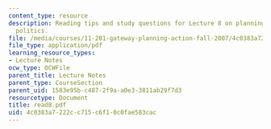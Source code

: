 ```yaml
---
content_type: resource
description: Reading tips and study questions for Lecture 8 on planning and interest-group
  politics.
file: /media/courses/11-201-gateway-planning-action-fall-2007/4c0383a7222cc715c6f10c0fae583cac_read8.pdf
file_type: application/pdf
learning_resource_types:
- Lecture Notes
ocw_type: OCWFile
parent_title: Lecture Notes
parent_type: CourseSection
parent_uid: 1583e95b-c487-2f9a-a0e3-3811ab29f7d3
resourcetype: Document
title: read8.pdf
uid: 4c0383a7-222c-c715-c6f1-0c0fae583cac
---
```

